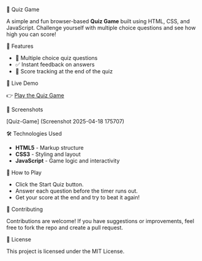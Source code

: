 🧠 Quiz Game

A simple and fun browser-based **Quiz Game** built using HTML, CSS, and JavaScript.
Challenge yourself with multiple choice questions and see how high you can score!

🌟 Features

- 📝 Multiple choice quiz questions
- ✅ Instant feedback on answers
- 🧮 Score tracking at the end of the quiz

🚀 Live Demo

👉 [Play the Quiz Game](https://chaitanya10000000000.github.io/Quiz-Game/)  

📸 Screenshots

[Quiz-Game] (Screenshot 2025-04-18 175707)

🛠️ Technologies Used

- **HTML5** - Markup structure
- **CSS3** - Styling and layout
- **JavaScript** - Game logic and interactivity

🧪 How to Play

- Click the Start Quiz button.
- Answer each question before the timer runs out.
- Get your score at the end and try to beat it again! 

🙌 Contributing

Contributions are welcome!
If you have suggestions or improvements, feel free to fork the repo and create a pull request.

📄 License

This project is licensed under the MIT License.

